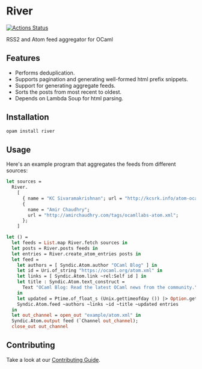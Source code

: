 # River

[![Actions Status](https://github.com/kayceesrk/river/workflows/CI/badge.svg)](https://github.com/kayceesrk/river/actions)

RSS2 and Atom feed aggregator for OCaml


## Features

- Performs deduplication.
- Supports pagination and generating well-formed html prefix snippets.
- Support for generating aggregate feeds.
- Sorts the posts from most recent to oldest.
- Depends on Lambda Soup for html parsing.

## Installation

```bash
opam install river
```

## Usage

Here's an example program that aggregates the feeds from different sources:

```ocaml
let sources =
  River.
    [
      { name = "KC Sivaramakrishnan"; url = "http://kcsrk.info/atom-ocaml.xml" };
      {
        name = "Amir Chaudhry";
        url = "http://amirchaudhry.com/tags/ocamllabs-atom.xml";
      };
    ]

let () =
  let feeds = List.map River.fetch sources in
  let posts = River.posts feeds in
  let entries = River.create_atom_entries posts in
  let feed =
    let authors = [ Syndic.Atom.author "OCaml Blog" ] in
    let id = Uri.of_string "https://ocaml.org/atom.xml" in
    let links = [ Syndic.Atom.link ~rel:Self id ] in
    let title : Syndic.Atom.text_construct =
      Text "OCaml Blog: Read the latest OCaml news from the community."
    in
    let updated = Ptime.of_float_s (Unix.gettimeofday ()) |> Option.get in
    Syndic.Atom.feed ~authors ~links ~id ~title ~updated entries
  in
  let out_channel = open_out "example/atom.xml" in
  Syndic.Atom.output feed (`Channel out_channel);
  close_out out_channel
```

## Contributing

Take a look at our [Contributing Guide](CONTRIBUTING.md).